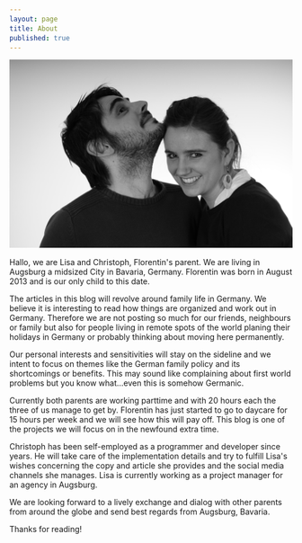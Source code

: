 ```yaml
---
layout: page
title: About
published: true
---
```


![Lisa & Christoph about parenting in germany](/assets/img/welcome.JPG)

Hallo, we are Lisa and Christoph, Florentin's parent. We are living in Augsburg a midsized City in Bavaria, Germany. Florentin was born in August 2013 and is our only child to this date.

The articles in this blog will revolve around family life in Germany. We believe it is interesting to read how things are organized and work out in Germany. Therefore we are not posting so much for our friends, neighbours or family but also for people living in remote spots of the world planing their holidays in Germany or probably thinking about moving here permanently.

Our personal interests and sensitivities will stay on the sideline and we intent to focus on themes like the German family policy and its shortcomings or benefits. This may sound like complaining about first world problems but you know what...even this is somehow Germanic.

Currently both parents are working parttime and with 20 hours each the three of us manage to get by. Florentin has just started to go to daycare for 15 hours per week and we will see how this will pay off. This blog is one of the projects we will focus on in the newfound extra time.

Christoph has been self-employed as a programmer and developer since years. He will take care of the implementation details and try to fulfill Lisa's wishes concerning the copy and article she provides and the social media channels she manages. Lisa is currently working as a project manager for an agency in Augsburg.

We are looking forward to a lively exchange and dialog with other parents from around the globe and send best regards from Augsburg, Bavaria.

Thanks for reading!